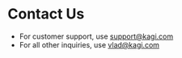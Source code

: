 # Contact Us

- For customer support, use [support@kagi.com](mailto:support@kagi.com)
- For all other inquiries, use [vlad@kagi.com](mailto:vlad@kagi.com)
